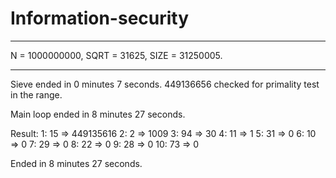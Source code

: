 # Information-security

**********************************************
N = 1000000000, SQRT = 31625, SIZE = 31250005.
**********************************************
Sieve ended in 0 minutes 7 seconds.
449136656 checked for primality test in the range.

Main loop ended in 8 minutes 27 seconds.

Result:
1: 15 => 449135616
2: 2 => 1009
3: 94 => 30
4: 11 => 1
5: 31 => 0
6: 10 => 0
7: 29 => 0
8: 22 => 0
9: 28 => 0
10: 73 => 0

Ended in 8 minutes 27 seconds.
